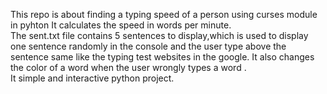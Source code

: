 This repo is about finding a typing speed of a person using curses module in pyhton
It calculates the speed in words per minute.<br>
The sent.txt file contains 5 sentences to display,which is used to display one sentence randomly in the console and the user type above the sentence same like the typing test websites in the google.
It also changes the color of a word when the user wrongly types a word .<br>
It simple and interactive python project.
